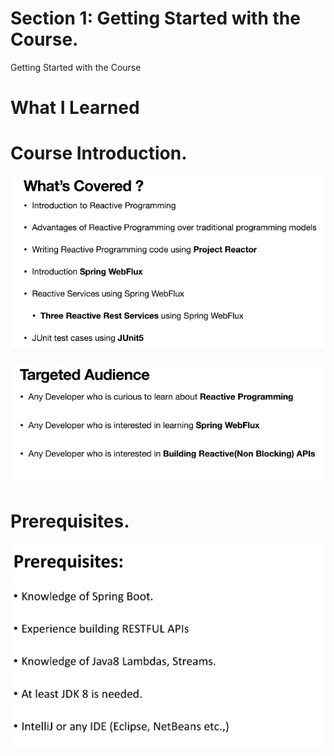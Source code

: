 # Section 1: Getting Started with the Course.

Getting Started with the Course

# What I Learned

# Course Introduction.

<div align="center">
    <img src="whatIsCovered.PNG" alt="reactive programming" width="700"/>
</div>

<br>

<div align="center">
    <img src="targetAudiance.PNG" alt="reactive programming" width="700"/>
</div>

# Prerequisites.

<div align="center">
    <img src="prerequisites.PNG" alt="reactive programming" width="700"/>
</div>


